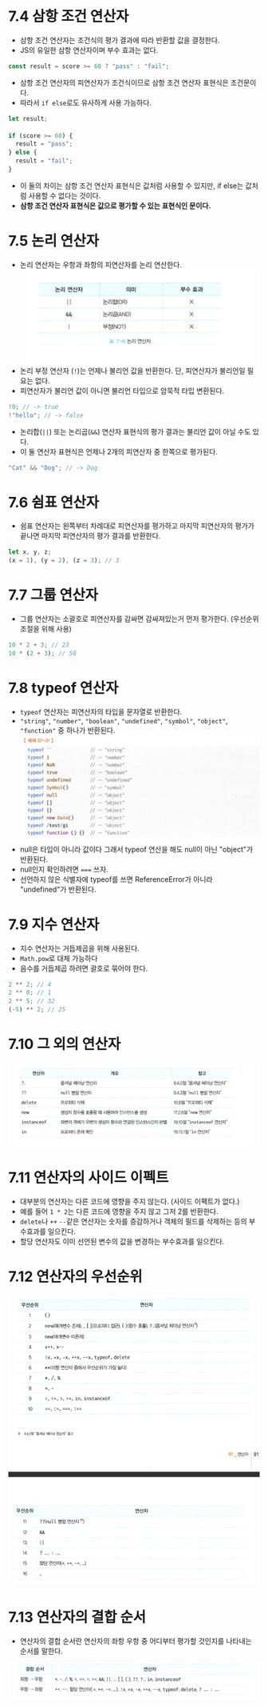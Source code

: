 # 7.4 삼항 조건 연산자

- 삼항 조건 연산자는 조건식의 평가 결과에 따라 반환할 값을 결정한다.
- JS의 유일한 삼항 연산자이며 부수 효과는 없다.

```javascript
const result = score >= 60 ? "pass" : "fail";
```

- 삼항 조건 연산자의 피연산자가 조건식이므로 삼항 조건 연산자 표현식은 조건문이다.
- 따라서 `if else`로도 유사하게 사용 가능하다.

```javascript
let result;

if (score >= 60) {
  result = "pass";
} else {
  result = "fail";
}
```

- 이 둘의 차이는 삼항 조건 연산자 표현식은 값처럼 사용할 수 있지만, if else는 값처럼 사용할 수 없다는 것이다.
- **삼항 조건 연산자 표현식은 값으로 평가할 수 있는 표현식인 문이다.**

# 7.5 논리 연산자

- 논리 연산자는 우항과 좌항의 피연산자를 논리 연산한다.
  ![alt text](논리연산.png)
- 논리 부정 연산자 (`!`)는 언제나 불리언 값을 반환한다. 단, 피연산자가 불리언일 필요는 없다.
- 피연산자가 불리언 값이 아니면 불리언 타입으로 암묵적 타입 변환된다.

```javascript
!0; // -> true
!"hello"; // -> false
```

- 논리합(`||`) 또는 논리곱(`&&`) 연산자 표현식의 평가 결과는 불리언 값이 아닐 수도 있다.
- 이 둘 연산자 표현식은 언제나 2개의 피연산자 중 한쪽으로 평가된다.

```javascript
"Cat" && "Dog"; // -> Dog
```

# 7.6 쉼표 연산자

- 쉼표 연산자는 왼쪽부터 차례대로 피연산자를 평가하고 마지막 피연산자의 평가가 끝나면 마지막 피연산자의 평가 결과를 반환한다.

```javascript
let x, y, z;
(x = 1), (y = 2), (z = 3); // 3
```

# 7.7 그룹 연산자

- 그룹 연산자는 소괄호로 피연산자를 감싸면 감싸져있는거 먼저 평가한다. (우선순위 조절을 위해 사용)

```javascript
10 * 2 + 3; // 23
10 * (2 + 3); // 50
```

# 7.8 typeof 연산자

- `typeof` 연산자는 피연산자의 타입을 문자열로 반환한다.
- `"string"`, `"number"`, `"boolean"`, `"undefined"`, `"symbol"`, `"object"`, `"function"` 중 하나가 반환된다.
  ![alt text](typeof.png)
- null은 타입이 아니라 값이다 그래서 typeof 연산을 해도 null이 아닌 "object"가 반환된다.
- null인지 확인하려면 `===` 쓰자.
- 선언하지 않은 식별자에 typeof를 쓰면 ReferenceError가 아니라 "undefined"가 반환된다.

# 7.9 지수 연산자

- 지수 연산자는 거듭제곱을 위해 사용된다.
- `Math.pow`로 대체 가능하다
- 음수를 거듭제곱 하려면 괄호로 묶어야 한다.

```javascript
2 ** 2; // 4
2 ** 0; // 1
2 ** 5; // 32
(-5) ** 2; // 25
```

# 7.10 그 외의 연산자

![alt text](그_외의_연산자.png)

# 7.11 연산자의 사이드 이펙트

- 대부분의 연산자는 다른 코드에 영향을 주지 않는다. (사이드 이펙트가 없다.)
- 예를 들어 `1 * 2`는 다른 코드에 영향을 주지 않고 그저 2를 반환한다.
- `delete`나 `++` `--`같은 연산자는 숫자를 증감하거나 객체의 필드를 삭제하는 등의 부수효과를 일으킨다.
- 할당 연산자도 이미 선언된 변수의 값을 변경하는 부수효과를 일으킨다.

# 7.12 연산자의 우선순위

![alt text](연산자의_우선순위.png)

# 7.13 연산자의 결합 순서

- 연산자의 결합 순서란 연산자의 좌항 우항 중 어디부터 평가할 것인지를 나타내는 순서를 말한다.

![alt text](연산자의_결합_순서.png)
